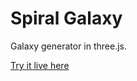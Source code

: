 Spiral Galaxy
=============

Galaxy generator in three.js.

[Try it live here](http://lucasdnd.github.io/procedural-galaxy-generator)
